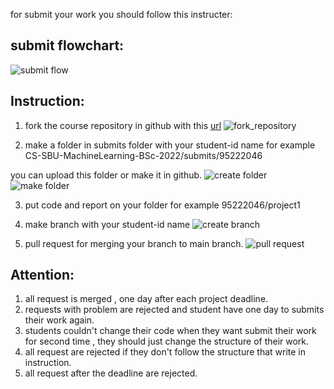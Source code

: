 for submit your work you should follow this instructer:

## submit flowchart:
![submit flow](https://github.com/alisharifi2000/CS-SBU-MachineLearning-BSc-2022/blob/main/assets/images/submit_flow.png)

## Instruction:

1. fork the course repository in github with this [url](https://github.com/alisharifi2000/CS-SBU-MachineLearning-BSc-2022)
![fork_repository](https://github.com/alisharifi2000/CS-SBU-MachineLearning-BSc-2022/blob/main/assets/images/fork_repository.png)

2. make a folder in submits folder with your student-id name for example CS-SBU-MachineLearning-BSc-2022/submits/95222046

you can upload this folder or make it in github.
![create folder](https://github.com/alisharifi2000/CS-SBU-MachineLearning-BSc-2022/blob/main/assets/images/create_folder.png)
![make folder](https://github.com/alisharifi2000/CS-SBU-MachineLearning-BSc-2022/blob/main/assets/images/make_folder.png)

3. put code and report on your folder for example 95222046/project1

4. make branch with your student-id name 
![create branch](https://github.com/alisharifi2000/CS-SBU-MachineLearning-BSc-2022/blob/main/assets/images/create_branch.png)

5. pull request for merging your branch to main branch.
![pull request](https://github.com/alisharifi2000/CS-SBU-MachineLearning-BSc-2022/blob/main/assets/images/pull_request.png)

## Attention:
1. all request is merged , one day after each project deadline.
2. requests with problem are rejected and student have one day to submits their work again.
3. students couldn't change their code when they want submit their work for second time , they should just change the structure of their work.
4. all request are rejected if they don't follow the structure that write in instruction.
5. all request after the deadline are rejected.
